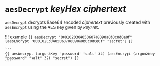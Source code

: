 # `aesDecrypt` *keyHex* *ciphertext*

`aesDecrypt` decrypts Base64 encoded *ciphertext* previously created with `aesEncrypt` using the AES key given by *keyHex*.

!!! example
    ```
    {{ aesDecrypt "000102030405060708090a0b0c0d0e0f" (aesEncrypt "000102030405060708090a0b0c0d0e0f" "secret") }}
    ```

    ```
    {{ aesDecrypt (argon2Key "password" "salt" 32) (aesEncrypt (argon2Key "password" "salt" 32) "secret") }}
    ```
